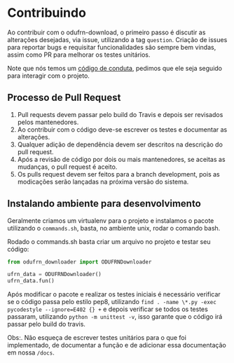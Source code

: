 # Contribuindo

Ao contribuir com o odufrn-download, o primeiro passo é discutir as alterações desejadas,
via issue, utilizando a tag `question`. Criação de issues para reportar bugs e requisitar
funcionalidades são sempre bem vindas, assim como PR para melhorar os testes unitários.

Note que nós temos um [código de conduta](https://github.com/odufrn/.github/blob/master/CODE_OF_CONDUCT.md),
pedimos que ele seja seguido para interagir com o projeto.

## Processo de Pull Request

1. Pull requests devem passar pelo build do Travis e depois ser revisados pelos mantenedores.
2. Ao contribuir com o código deve-se escrever os testes e documentar as alterações.
3. Qualquer adição de dependência devem ser descritos na descrição do pull request.
4. Após a revisão de código por dois ou mais mantenedores, se aceitas as mudanças,
o pull request é aceito.
5. Os pulls request devem ser feitos para a branch development, pois as modicações serão lançadas
na próxima versão do sistema.

## Instalando ambiente para desenvolvimento

Geralmente criamos um virtualenv para o projeto e instalamos o pacote utilizando o ` commands.sh `, basta,
no ambiente unix, rodar o comando bash.

Rodado o commands.sh basta criar um arquivo no projeto e testar seu código:

```python
from odufrn_downloader import ODUFRNDownloader

ufrn_data = ODUFRNDownloader()
ufrn_data.fun()
```

Após modificar o pacote e realizar os testes iniciais é necessário verificar se o código passa pelo
estilo pep8, utilizando ` find . -name \*.py -exec pycodestyle --ignore=E402 {} + ` e depois verificar
se todos os testes passaram, utilizando ` python -m unittest -v `, isso garante que o código irá passar
pelo build do travis.

Obs:. Não esqueça de escrever testes unitários para o que foi implementado, de documentar a função e de 
adicionar essa documentação em nossa ` /docs `.
